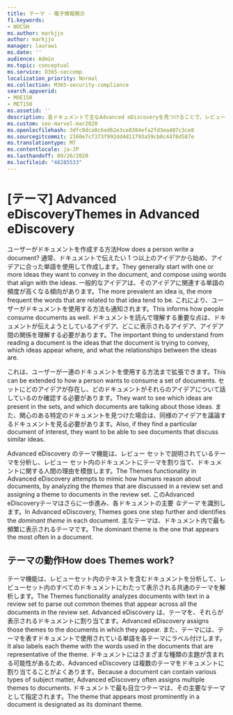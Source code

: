 ```yaml
---
title: テーマ - 電子情報開示
f1.keywords:
- NOCSH
ms.author: markjjo
author: markjjo
manager: laurawi
ms.date: ''
audience: Admin
ms.topic: conceptual
ms.service: O365-seccomp
localization_priority: Normal
ms.collection: M365-security-compliance
search.appverid:
- MOE150
- MET150
ms.assetid: ''
description: 各ドキュメントで主なAdvanced eDiscoveryを見つけることで、レビュー セットを整理するには、ページの [テーマ] を使用します。
ms.custom: seo-marvel-mar2020
ms.openlocfilehash: 3dfc0dca0c6ed62e3ce8384efa2fd3ea407c3ce8
ms.sourcegitcommit: 2160e7cf373f992dd4d11793a59cb8c44f8d587e
ms.translationtype: MT
ms.contentlocale: ja-JP
ms.lasthandoff: 09/26/2020
ms.locfileid: "48285533"
---
```

# <a name="themes-in-advanced-ediscovery"></a><span data-ttu-id="a32d8-103">[テーマ] Advanced eDiscovery</span><span class="sxs-lookup"><span data-stu-id="a32d8-103">Themes in Advanced eDiscovery</span></span>

<span data-ttu-id="a32d8-104">ユーザーがドキュメントを作成する方法</span><span class="sxs-lookup"><span data-stu-id="a32d8-104">How does a person write a document?</span></span> <span data-ttu-id="a32d8-105">通常、ドキュメントで伝えたい 1 つ以上のアイデアから始め、アイデアに合った単語を使用して作成します。</span><span class="sxs-lookup"><span data-stu-id="a32d8-105">They generally start with one or more ideas they want to convey in the document, and compose using words that align with the ideas.</span></span> <span data-ttu-id="a32d8-106">一般的なアイデアは、そのアイデアに関連する単語の頻度が高くなる傾向があります。</span><span class="sxs-lookup"><span data-stu-id="a32d8-106">The more prevalent an idea is, the more frequent the words that are related to that idea tend to be.</span></span> <span data-ttu-id="a32d8-107">これにより、ユーザーがドキュメントを使用する方法も通知されます。</span><span class="sxs-lookup"><span data-stu-id="a32d8-107">This informs how people consume documents as well.</span></span> <span data-ttu-id="a32d8-108">ドキュメントを読んで理解する重要な点は、ドキュメントが伝えようとしているアイデア、どこに表示されるアイデア、アイデア間の関係を理解する必要があります。</span><span class="sxs-lookup"><span data-stu-id="a32d8-108">The important thing to understand from reading a document is the ideas that the document is trying to convey, which ideas appear where, and what the relationships between the ideas are.</span></span>

<span data-ttu-id="a32d8-109">これは、ユーザーが一連のドキュメントを使用する方法まで拡張できます。</span><span class="sxs-lookup"><span data-stu-id="a32d8-109">This can be extended to how a person wants to consume a set of documents.</span></span> <span data-ttu-id="a32d8-110">セットにどのアイデアが存在し、どのドキュメントがそれらのアイデアについて話しているのか確認する必要があります。</span><span class="sxs-lookup"><span data-stu-id="a32d8-110">They want to see which ideas are present in the sets, and which documents are talking about those ideas.</span></span> <span data-ttu-id="a32d8-111">また、関心のある特定のドキュメントを見つけた場合は、同様のアイデアを議論するドキュメントを見る必要があります。</span><span class="sxs-lookup"><span data-stu-id="a32d8-111">Also, if they find a particular document of interest, they want to be able to see documents that discuss similar ideas.</span></span>

<span data-ttu-id="a32d8-112">Advanced eDiscovery のテーマ機能は、レビュー セットで説明されているテーマを分析し、レビュー セット内のドキュメントにテーマを割り当て、ドキュメントに関する人間の理由を模倣します。</span><span class="sxs-lookup"><span data-stu-id="a32d8-112">The Themes functionality in Advanced eDiscovery attempts to mimic how humans reason about documents, by analyzing the *themes* that are discussed in a review set and assigning a theme to documents in the review set.</span></span> <span data-ttu-id="a32d8-113">このAdvanced eDiscoveryテーマはさらに一歩進み、各ドキュメントの主要 *なテーマ* を識別します。</span><span class="sxs-lookup"><span data-stu-id="a32d8-113">In Advanced eDiscovery, Themes goes one step further and identifies the *dominant theme* in each document.</span></span> <span data-ttu-id="a32d8-114">主なテーマは、ドキュメント内で最も頻繁に表示されるテーマです。</span><span class="sxs-lookup"><span data-stu-id="a32d8-114">The dominant theme is the one that appears the most often in a document.</span></span>

## <a name="how-does-themes-work"></a><span data-ttu-id="a32d8-115">テーマの動作</span><span class="sxs-lookup"><span data-stu-id="a32d8-115">How does Themes work?</span></span>

<span data-ttu-id="a32d8-116">テーマ機能は、レビューセット内のテキストを含むドキュメントを分析して、レビューセット内のすべてのドキュメントにわたって表示される共通のテーマを解析します。</span><span class="sxs-lookup"><span data-stu-id="a32d8-116">The Themes functionality analyzes documents with text in a review set to parse out common themes that appear across all the documents in the review set.</span></span> <span data-ttu-id="a32d8-117">Advanced eDiscovery は、テーマを、それらが表示されるドキュメントに割り当てます。</span><span class="sxs-lookup"><span data-stu-id="a32d8-117">Advanced eDiscovery assigns those themes to the documents in which they appear.</span></span> <span data-ttu-id="a32d8-118">また、テーマには、テーマを表すドキュメントで使用されている単語を各テーマにラベル付けします。</span><span class="sxs-lookup"><span data-stu-id="a32d8-118">It also labels each theme with the words used in the documents that are representative of the theme.</span></span> <span data-ttu-id="a32d8-119">ドキュメントにはさまざまな種類の主題が含まれる可能性があるため、Advanced eDiscovery は複数のテーマをドキュメントに割り当てることがよくあります。</span><span class="sxs-lookup"><span data-stu-id="a32d8-119">Because a document can contain various types of subject matter, Advanced eDiscovery often assigns multiple themes to documents.</span></span> <span data-ttu-id="a32d8-120">ドキュメントで最も目立つテーマは、その主要なテーマとして指定されます。</span><span class="sxs-lookup"><span data-stu-id="a32d8-120">The theme that appears most prominently in a document is designated as its dominant theme.</span></span>
